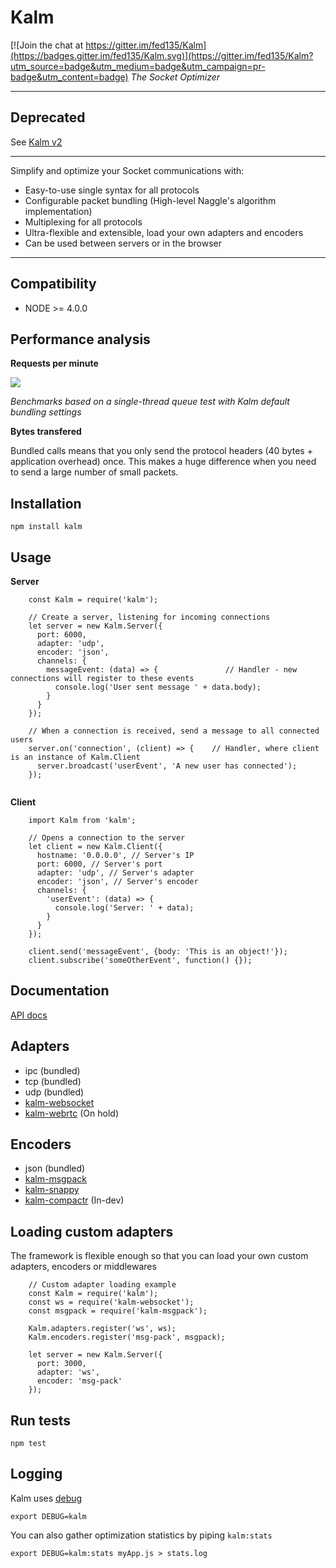 # Kalm

[![Join the chat at https://gitter.im/fed135/Kalm](https://badges.gitter.im/fed135/Kalm.svg)](https://gitter.im/fed135/Kalm?utm_source=badge&utm_medium=badge&utm_campaign=pr-badge&utm_content=badge)
*The Socket Optimizer*

---

## Deprecated 

See [Kalm v2](https://github.com/kalm/kalm.js)

---

Simplify and optimize your Socket communications with:

- Easy-to-use single syntax for all protocols
- Configurable packet bundling (High-level Naggle's algorithm implementation)
- Multiplexing for all protocols
- Ultra-flexible and extensible, load your own adapters and encoders
- Can be used between servers or in the browser

---

## Compatibility

 * NODE >= 4.0.0


## Performance analysis

**Requests per minute**

<img src="http://i231.photobucket.com/albums/ee109/FeD135/perf_v140.png">

*Benchmarks based on a single-thread queue test with Kalm default bundling settings*

**Bytes transfered**

Bundled calls means that you only send the protocol headers (40 bytes + application overhead) once.
This makes a huge difference when you need to send a large number of small packets.

## Installation

    npm install kalm


## Usage

**Server**

```node
    const Kalm = require('kalm');

    // Create a server, listening for incoming connections
    let server = new Kalm.Server({
      port: 6000,
      adapter: 'udp',
      encoder: 'json',
      channels: {
        messageEvent: (data) => {               // Handler - new connections will register to these events
          console.log('User sent message ' + data.body);
        }
      }
    });

    // When a connection is received, send a message to all connected users
    server.on('connection', (client) => {    // Handler, where client is an instance of Kalm.Client
      server.broadcast('userEvent', 'A new user has connected');  
    });
    
```

**Client**

```node
    import Kalm from 'kalm';

    // Opens a connection to the server
    let client = new Kalm.Client({
      hostname: '0.0.0.0', // Server's IP
      port: 6000, // Server's port
      adapter: 'udp', // Server's adapter
      encoder: 'json', // Server's encoder
      channels: {
        'userEvent': (data) => {
          console.log('Server: ' + data);
        }
      }
    });

    client.send('messageEvent', {body: 'This is an object!'}); 
    client.subscribe('someOtherEvent', function() {});

```
## Documentation

[API docs](https://fed135.github.io/kalm.github.io)


## Adapters

- ipc (bundled)
- tcp (bundled)
- udp (bundled)
- [kalm-websocket](https://github.com/fed135/kalm-websocket)
- [kalm-webrtc](#) (On hold) 


## Encoders

- json (bundled)
- [kalm-msgpack](https://github.com/fed135/kalm-msgpack)
- [kalm-snappy](https://github.com/fed135/kalm-snappy)
- [kalm-compactr](#) (In-dev)


## Loading custom adapters

The framework is flexible enough so that you can load your own custom adapters, encoders or middlewares

```node
    // Custom adapter loading example
    const Kalm = require('kalm');
    const ws = require('kalm-websocket');
    const msgpack = require('kalm-msgpack');

    Kalm.adapters.register('ws', ws);
    Kalm.encoders.register('msg-pack', msgpack);

    let server = new Kalm.Server({
      port: 3000,
      adapter: 'ws',
      encoder: 'msg-pack'
    });
```


## Run tests

    npm test


## Logging

Kalm uses [debug](https://github.com/visionmedia/debug)

    export DEBUG=kalm

You can also gather optimization statistics by piping `kalm:stats`

    export DEBUG=kalm:stats myApp.js > stats.log
